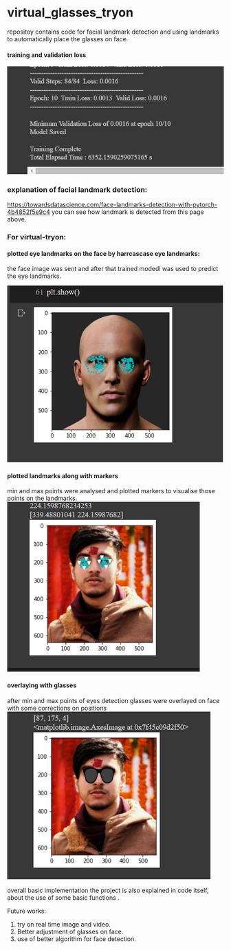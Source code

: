 # virtual_glasses_tryon

repositoy contains code for facial landmark detection and using landmarks to automatically place the glasses on face. 

#### training and validation loss
![train_and_valid_loss](https://github.com/Sameep-Dhakal/virtual_glasses_tryon/blob/master/screenshots/train_screenshot.png?raw=true)

### explanation of facial landmark detection:
https://towardsdatascience.com/face-landmarks-detection-with-pytorch-4b4852f5e9c4
you can see how landmark is detected from this page above.



### For virtual-tryon:
#### plotted eye landmarks on the face by harrcascase eye landmarks:
the face image was sent and after that trained modedl was used to predict the eye landmarks.

![landmarks](https://github.com/Sameep-Dhakal/virtual_glasses_tryon/blob/master/screenshots/eyes_landmark.png?raw=true)

#### plotted landmarks along with markers
min and max points were analysed and plotted markers to visualise those points on the landmarks.
![landmarks_with_markers](https://github.com/Sameep-Dhakal/virtual_glasses_tryon/blob/master/screenshots/eye_landmark_with_marker.png)

#### overlaying with glasses
after min and max points of eyes detection glasses were overlayed on face with some corrections on positions
![glasses_overlay](https://github.com/Sameep-Dhakal/virtual_glasses_tryon/blob/master/screenshots/eye_with_glasses.png?raw=true)


overall basic implementation the project is also explained in code itself, about the use of some basic functions .

Future works:
1. try on real time image and video.
2. Better adjustment of glasses on face.
3. use of better algorithm for face detection.






 
